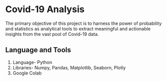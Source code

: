 
# Covid-19 Analysis

The primary objective of this project is to harness the power of probability and statistics as analytical tools to extract meaningful and actionable insights from the vast pool of Covid-19 data. 


## Language and Tools

1. Language- Python
2. Libraries- Numpy, Pandas, Matplotlib, Seaborn, Plotly
3. Google Colab